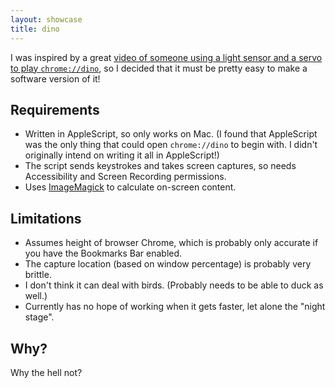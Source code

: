 ```yaml
---
layout: showcase
title: dino
---
```


I was inspired by a great [video of someone using a light sensor and a servo to play `chrome://dino`](https://imgur.com/gallery/u8bkoIX), so I decided that it must be pretty easy to make a software version of it!

## Requirements

* Written in AppleScript, so only works on Mac. (I found that AppleScript was the only thing that could open `chrome://dino` to begin with. I didn't originally intend on writing it all in AppleScript!)
* The script sends keystrokes and takes screen captures, so needs Accessibility and Screen Recording permissions.
* Uses [ImageMagick](https://imagemagick.org/) to calculate on-screen content.

## Limitations

* Assumes height of browser Chrome, which is probably only accurate if you have the Bookmarks Bar enabled.
* The capture location (based on window percentage) is probably very brittle.
* I don't think it can deal with birds. (Probably needs to be able to duck as well.)
* Currently has no hope of working when it gets faster, let alone the "night stage".

## Why?

Why the hell not?
